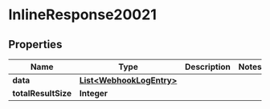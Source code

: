 
# InlineResponse20021

## Properties
Name | Type | Description | Notes
------------ | ------------- | ------------- | -------------
**data** | [**List&lt;WebhookLogEntry&gt;**](WebhookLogEntry.md) |  | 
**totalResultSize** | **Integer** |  | 



